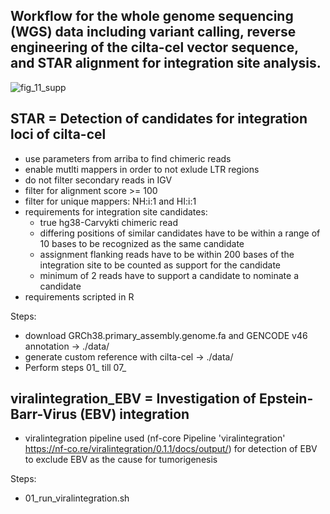 
## Workflow for the whole genome sequencing (WGS) data including variant calling, reverse engineering of the cilta-cel vector sequence, and STAR alignment for integration site analysis.

![fig_11_supp](https://github.com/user-attachments/assets/e426ef41-a77f-4f69-9a2d-84f63332aca9)

## STAR = Detection of candidates for integration loci of cilta-cel  
* use parameters from arriba to find chimeric reads
* enable mutlti mappers in order to not exlude LTR regions
* do not filter secondary reads in IGV
* filter for alignment score >= 100
* filter for unique mappers: NH:i:1 and HI:i:1
* requirements for integration site candidates:
	* true hg38-Carvykti chimeric read
	* differing positions of similar candidates have to be within a range of 10 bases to be recognized as the same candidate
	* assignment flanking reads have to be within 200 bases of the integration site to be counted as support for the candidate
	* minimum of 2 reads have to support a candidate to nominate a candidate
* requirements scripted in R

Steps:
* download GRCh38.primary_assembly.genome.fa and GENCODE v46 annotation -> ./data/
* generate custom reference with cilta-cel -> ./data/
* Perform steps 01_ till 07_ 

## viralintegration_EBV = Investigation of Epstein-Barr-Virus (EBV) integration 
* viralintegration pipeline used (nf-core Pipeline 'viralintegration' https://nf-co.re/viralintegration/0.1.1/docs/output/) for detection of EBV to exclude EBV as the cause for tumorigenesis

Steps:
* 01_run_viralintegration.sh
